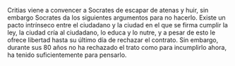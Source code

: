Critias viene a convencer a Socrates de escapar de atenas y huir, sin embargo Socrates da los siguientes argumentos para no hacerlo. Existe un pacto intrínseco entre el ciudadano y la ciudad en el que se firma cumplir la ley, la ciudad cría al ciudadano, lo educa y lo nutre, y a pesar de esto le ofrece libertad hasta su último día de rechazar el contrato. Sin embargo, durante sus 80 años no ha rechazado el trato como para incumplirlo ahora, ha tenido suficientemente para pensarlo.